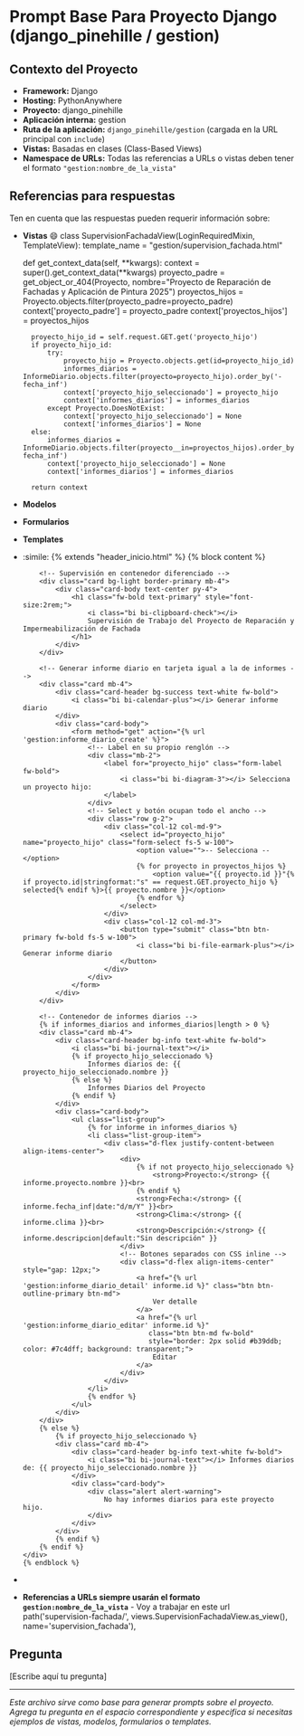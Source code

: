 # Prompt Base Para Proyecto Django (django_pinehille / gestion)

## Contexto del Proyecto

- **Framework:** Django
- **Hosting:** PythonAnywhere
- **Proyecto:** django_pinehille
- **Aplicación interna:** gestion
- **Ruta de la aplicación:** `django_pinehille/gestion` (cargada en la URL principal con `include`)
- **Vistas:** Basadas en clases (Class-Based Views)
- **Namespace de URLs:** Todas las referencias a URLs o vistas deben tener el formato `"gestion:nombre_de_la_vista"`

## Referencias para respuestas

Ten en cuenta que las respuestas pueden requerir información sobre:
- **Vistas**
  :smile:
    class SupervisionFachadaView(LoginRequiredMixin, TemplateView):
    template_name = "gestion/supervision_fachada.html"

    def get_context_data(self, **kwargs):
        context = super().get_context_data(**kwargs)
        proyecto_padre = get_object_or_404(Proyecto, nombre="Proyecto de Reparación de Fachadas y Aplicación de Pintura 2025")
        proyectos_hijos = Proyecto.objects.filter(proyecto_padre=proyecto_padre)
        context['proyecto_padre'] = proyecto_padre
        context['proyectos_hijos'] = proyectos_hijos

        proyecto_hijo_id = self.request.GET.get('proyecto_hijo')
        if proyecto_hijo_id:
            try:
                proyecto_hijo = Proyecto.objects.get(id=proyecto_hijo_id)
                informes_diarios = InformeDiario.objects.filter(proyecto=proyecto_hijo).order_by('-fecha_inf')
                context['proyecto_hijo_seleccionado'] = proyecto_hijo
                context['informes_diarios'] = informes_diarios
            except Proyecto.DoesNotExist:
                context['proyecto_hijo_seleccionado'] = None
                context['informes_diarios'] = None
        else:
            informes_diarios = InformeDiario.objects.filter(proyecto__in=proyectos_hijos).order_by('-fecha_inf')
            context['proyecto_hijo_seleccionado'] = None
            context['informes_diarios'] = informes_diarios

        return context

  
- **Modelos**
- **Formularios**
- **Templates**
-   :simile:
        {% extends "header_inicio.html" %}
        {% block content %}
        <div class="container mt-4">
        
            <!-- Supervisión en contenedor diferenciado -->
            <div class="card bg-light border-primary mb-4">
                <div class="card-body text-center py-4">
                    <h1 class="fw-bold text-primary" style="font-size:2rem;">
                        <i class="bi bi-clipboard-check"></i>
                        Supervisión de Trabajo del Proyecto de Reparación y Impermeabilización de Fachada
                    </h1>
                </div>
            </div>
        
            <!-- Generar informe diario en tarjeta igual a la de informes -->
            <div class="card mb-4">
                <div class="card-header bg-success text-white fw-bold">
                    <i class="bi bi-calendar-plus"></i> Generar informe diario
                </div>
                <div class="card-body">
                    <form method="get" action="{% url 'gestion:informe_diario_create' %}">
                        <!-- Label en su propio renglón -->
                        <div class="mb-2">
                            <label for="proyecto_hijo" class="form-label fw-bold">
                                <i class="bi bi-diagram-3"></i> Selecciona un proyecto hijo:
                            </label>
                        </div>
                        <!-- Select y botón ocupan todo el ancho -->
                        <div class="row g-2">
                            <div class="col-12 col-md-9">
                                <select id="proyecto_hijo" name="proyecto_hijo" class="form-select fs-5 w-100">
                                    <option value="">-- Selecciona --</option>
                                    {% for proyecto in proyectos_hijos %}
                                        <option value="{{ proyecto.id }}"{% if proyecto.id|stringformat:"s" == request.GET.proyecto_hijo %} selected{% endif %}>{{ proyecto.nombre }}</option>
                                    {% endfor %}
                                </select>
                            </div>
                            <div class="col-12 col-md-3">
                                <button type="submit" class="btn btn-primary fw-bold fs-5 w-100">
                                    <i class="bi bi-file-earmark-plus"></i> Generar informe diario
                                </button>
                            </div>
                        </div>
                    </form>
                </div>
            </div>
        
            <!-- Contenedor de informes diarios -->
            {% if informes_diarios and informes_diarios|length > 0 %}
            <div class="card mb-4">
                <div class="card-header bg-info text-white fw-bold">
                    <i class="bi bi-journal-text"></i>
                    {% if proyecto_hijo_seleccionado %}
                        Informes diarios de: {{ proyecto_hijo_seleccionado.nombre }}
                    {% else %}
                        Informes Diarios del Proyecto
                    {% endif %}
                </div>
                <div class="card-body">
                    <ul class="list-group">
                        {% for informe in informes_diarios %}
                        <li class="list-group-item">
                            <div class="d-flex justify-content-between align-items-center">
                                <div>
                                    {% if not proyecto_hijo_seleccionado %}
                                        <strong>Proyecto:</strong> {{ informe.proyecto.nombre }}<br>
                                    {% endif %}
                                    <strong>Fecha:</strong> {{ informe.fecha_inf|date:"d/m/Y" }}<br>
                                    <strong>Clima:</strong> {{ informe.clima }}<br>
                                    <strong>Descripción:</strong> {{ informe.descripcion|default:"Sin descripción" }}
                                </div>
                                <!-- Botones separados con CSS inline -->
                                <div class="d-flex align-items-center" style="gap: 12px;">
                                    <a href="{% url 'gestion:informe_diario_detail' informe.id %}" class="btn btn-outline-primary btn-md">
                                        Ver detalle
                                    </a>
                                    <a href="{% url 'gestion:informe_diario_editar' informe.id %}" 
                                       class="btn btn-md fw-bold"
                                       style="border: 2px solid #b39ddb; color: #7c4dff; background: transparent;">
                                        Editar
                                    </a>
                                </div>
                            </div>
                        </li>
                        {% endfor %}
                    </ul>
                </div>
            </div>
            {% else %}
                {% if proyecto_hijo_seleccionado %}
                <div class="card mb-4">
                    <div class="card-header bg-info text-white fw-bold">
                        <i class="bi bi-journal-text"></i> Informes diarios de: {{ proyecto_hijo_seleccionado.nombre }}
                    </div>
                    <div class="card-body">
                        <div class="alert alert-warning">
                            No hay informes diarios para este proyecto hijo.
                        </div>
                    </div>
                </div>
                {% endif %}
            {% endif %}
        </div>
        {% endblock %}
- 
- **Referencias a URLs siempre usarán el formato `gestion:nombre_de_la_vista`**
      - Voy a trabajar en este url
      path('supervision-fachada/', views.SupervisionFachadaView.as_view(), name='supervision_fachada'),

## Pregunta





[Escribe aquí tu pregunta]

---

_Este archivo sirve como base para generar prompts sobre el proyecto. Agrega tu pregunta en el espacio correspondiente y especifica si necesitas ejemplos de vistas, modelos, formularios o templates._
